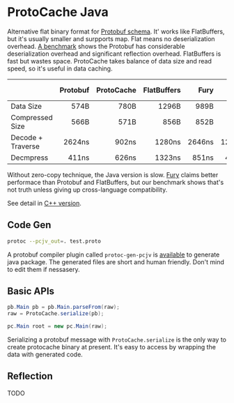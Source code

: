 # ProtoCache Java

Alternative flat binary format for [Protobuf schema](https://protobuf.dev/programming-guides/proto3/). It' works like FlatBuffers, but it's usually smaller and surpports map. Flat means no deserialization overhead. [A benchmark](src/test/java/com/github/peterrk/protocache/AccessBenchmark.java) shows the Protobuf has considerable deserialization overhead and significant reflection overhead. FlatBuffers is fast but wastes space. ProtoCache takes balance of data size and read speed, so it's useful in data caching.

|  | Protobuf | ProtoCache | FlatBuffers | Fury | Fury-Java |
|:-------|----:|----:|----:|----:|----:|
| Data Size | 574B | 780B | 1296B | 989B | 565B |
| Compressed Size | 566B | 571B | 856B | 852B | 532B |
| Decode + Traverse | 2624ns | 902ns | 1280ns | 2646ns | 1252ns |
| Decmpress | 411ns | 626ns | 1323ns | 851ns | 443ns |

Without zero-copy technique, the Java version is slow. [Fury](https://fury.apache.org) claims better performace than Protobuf and FlatBuffers, but our benchmark shows that's not truth unless giving up cross-language compatibility.

See detail in [C++ version](https://github.com/peterrk/protocache).

## Code Gen
```sh
protoc --pcjv_out=. test.proto
```
A protobuf compiler plugin called `protoc-gen-pcjv` is [available](https://github.com/peterrk/protocache/blob/main/tools/protoc-gen-pcjv.cc) to generate java package. The generated files are short and human friendly. Don't mind to edit them if nessasery.

## Basic APIs
```java
pb.Main pb = pb.Main.parseFrom(raw);
raw = ProtoCache.serialize(pb);

pc.Main root = new pc.Main(raw);
```
Serializing a protobuf message with `ProtoCache.serialize` is the only way to create protocache binary at present. It's easy to access by wrapping the data with generated code.

## Reflection
TODO
